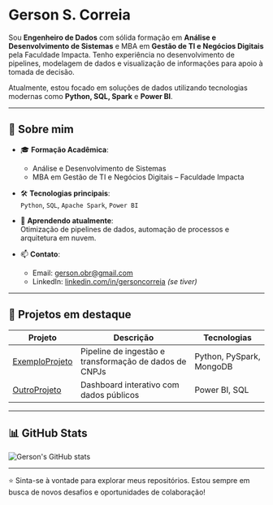 # Gerson S. Correia

Sou **Engenheiro de Dados** com sólida formação em **Análise e Desenvolvimento de Sistemas** e MBA em **Gestão de TI e Negócios Digitais** pela Faculdade Impacta. Tenho experiência no desenvolvimento de pipelines, modelagem de dados e visualização de informações para apoio à tomada de decisão.

Atualmente, estou focado em soluções de dados utilizando tecnologias modernas como **Python, SQL, Spark** e **Power BI**.

---

## 💼 Sobre mim

- 🎓 **Formação Acadêmica**:  
  - Análise e Desenvolvimento de Sistemas  
  - MBA em Gestão de TI e Negócios Digitais – Faculdade Impacta

- 🛠️ **Tecnologias principais**:  
  `Python`, `SQL`, `Apache Spark`, `Power BI`

- 🌱 **Aprendendo atualmente**:  
  Otimização de pipelines de dados, automação de processos e arquitetura em nuvem.

- 📫 **Contato**:  
  - Email: [gerson.obr@gmail.com](mailto:gerson.obr@gmail.com)  
  - LinkedIn: [linkedin.com/in/gersoncorreia](https://linkedin.com/in/gersoncorreia) *(se tiver)*

---

## 🚀 Projetos em destaque

| Projeto | Descrição | Tecnologias |
|--------|-----------|--------------|
| [ExemploProjeto](https://github.com/gersoncorreia/ExemploProjeto) | Pipeline de ingestão e transformação de dados de CNPJs | Python, PySpark, MongoDB |
| [OutroProjeto](https://github.com/gersoncorreia/OutroProjeto) | Dashboard interativo com dados públicos | Power BI, SQL |

---

## 📊 GitHub Stats

![Gerson's GitHub stats](https://github-readme-stats.vercel.app/api?username=gersoncorreia&show_icons=true&theme=default)

---

⭐ Sinta-se à vontade para explorar meus repositórios. Estou sempre em busca de novos desafios e oportunidades de colaboração!

